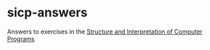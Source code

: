 sicp-answers
============

Answers to exercises in the [Structure and Interpretation of Computer Programs](http://www.amazon.co.uk/Structure-Interpretation-Computer-Electrical-Engineering/dp/0262510871)
